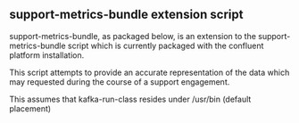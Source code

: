 ## support-metrics-bundle extension script 

support-metrics-bundle, as packaged below, is an extension to the support-metrics-bundle script which is currently packaged with the confluent platform installation. 

This script attempts to provide an accurate representation of the data which may requested during the course of a support engagement. 

This assumes that kafka-run-class resides under /usr/bin (default placement) 
